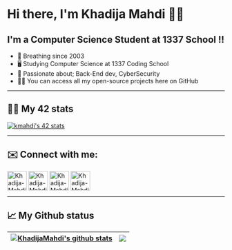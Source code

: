 # Hi there, I'm Khadija Mahdi 👋🏻

## I'm a Computer Science Student at 1337 School !!

- 🧸 Breathing since 2003
- 🖥 Studying Computer Science at 1337 Coding School
- 🎯 Passionate about; Back-End dev, CyberSecurity
- 👨‍💻 You can access all my open-source projects here on GitHub

---

## 👨‍💻 My 42 stats

[![kmahdi's 42 stats](https://badge.mediaplus.ma/black/kmahdi)](https://github.com/oakoudad/badge42)

---

## ✉️ Connect with me:

<p>
  <a href="https://twitter.com/khadijamahdi13" target="blank"><img  src="https://img.icons8.com/fluency/48/000000/twitter.png" alt="Khadija-Mahdi-Twitter" align="center" height="45" width="45" /></a>
  <a href="mailto:khadijamahdi6@gmail.com" target="blank"><img src="https://img.icons8.com/color/48/000000/gmail-new.png" alt="Khadija-Mahdi-Gmail" align="center" height="45" width="45"/></a>
  <a href="https://instagram.com/khadija_mahdii" target="blank"><img  src="https://img.icons8.com/fluency/48/000000/instagram-new.png" alt="Khadija-Mahdi-Instagram" align="center" height="45" width="45" /></a>
  <a href="https://www.facebook.com/profile.php?id=100040895856141" target="blank"><img  src="https://img.icons8.com/fluency/48/000000/facebook-new.png" alt="Khadija-Mahdi-Facebook" align="center" height="45" width="45" /></a>
</p>

---

## 📈 My Github status

| <a href="https://github.com/anuraghazra/github-readme-stats"><img align="center" src="https://github-readme-stats.vercel.app/api?username=khadija-mahdi&count_private=true&show_icons=true&include_all_commits=true&hide_border=true" alt="KhadijaMahdi's github stats" /></a> | <a href="https://github.com/anuraghazra/github-readme-stats"><img align="center" src="https://github-readme-stats.vercel.app/api/top-langs/?username=khadija-mahdi&layout=compact&hide_border=true" /></a> |
| ------------- | ------------- |
